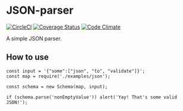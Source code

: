 # JSON-parser

[![CircleCI](https://circleci.com/gh/pvienneau/extensible-parser/tree/develop.svg?style=shield)](https://circleci.com/gh/pvienneau/extensible-parser/tree/develop)
[![Coverage Status](https://coveralls.io/repos/github/pvienneau/extensible-parser/badge.svg?branch=develop)](https://coveralls.io/github/pvienneau/extensible-parser?branch=develop)
[![Code Climate](https://codeclimate.com/github/pvienneau/JSON-parser/badges/gpa.svg)](https://codeclimate.com/github/pvienneau/JSON-parser)

A simple JSON parser.

## How to use

```
const input = '{"some":["json", "to", "validate"]}';
const map = require('./examples/json');

const schema = new Schema(map, input);

if (schema.parse('nonEmptyValue')) alert('Yay! That's some valid JSON!');
```
